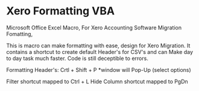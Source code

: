 # Xero Formatting VBA

Microsoft Office Excel Macro, For Xero Accounting Software Migration Fomatting,

This is macro can make formatting with ease, design for Xero Migration. It contains a shortcut to create default Header's for CSV's and
can Make day to day task much faster. Code is still deceptible to errors.


Formatting Header's: Crtl + Shift + P
  *window will Pop-Up (select options)

Filter shortcut mapped to Ctrl + L
Hide Column shortcut mapped to PgDn  
